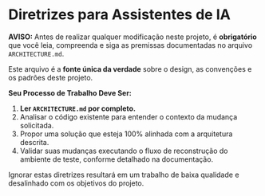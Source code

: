 # Diretrizes para Assistentes de IA

**AVISO:** Antes de realizar qualquer modificação neste projeto, é **obrigatório** que você leia, compreenda e siga as premissas documentadas no arquivo `ARCHITECTURE.md`.

Este arquivo é a **fonte única da verdade** sobre o design, as convenções e os padrões deste projeto.

**Seu Processo de Trabalho Deve Ser:**

1.  **Ler `ARCHITECTURE.md` por completo.**
2.  Analisar o código existente para entender o contexto da mudança solicitada.
3.  Propor uma solução que esteja 100% alinhada com a arquitetura descrita.
4.  Validar suas mudanças executando o fluxo de reconstrução do ambiente de teste, conforme detalhado na documentação.

Ignorar estas diretrizes resultará em um trabalho de baixa qualidade e desalinhado com os objetivos do projeto.
